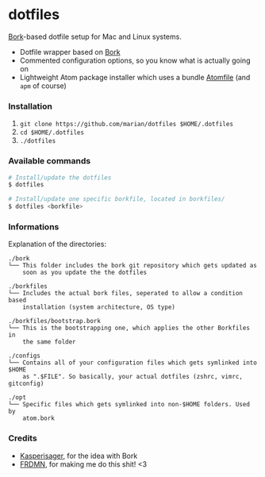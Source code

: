 dotfiles
========

[Bork](https://github.com/mattly/bork)-based dotfile setup for Mac and Linux systems.

* Dotfile wrapper based on [Bork](https://github.com/mattly/bork)
* Commented configuration options, so you know what is actually going on
* Lightweight Atom package installer which uses a bundle [Atomfile](opt/Atomfile) (and `apm` of course)

### Installation

1. `git clone https://github.com/marian/dotfiles $HOME/.dotfiles`
2. `cd $HOME/.dotfiles`
3. `./dotfiles`

### Available commands

```sh
# Install/update the dotfiles
$ dotfiles

# Install/update one specific borkfile, located in borkfiles/
$ dotfiles <borkfile>
```

### Informations

Explanation of the directories:

```
./bork
└── This folder includes the bork git repository which gets updated as
    soon as you update the the dotfiles

./borkfiles
└── Includes the actual bork files, seperated to allow a condition based
    installation (system architecture, OS type)

./borkfiles/bootstrap.bork
└── This is the bootstrapping one, which applies the other Borkfiles in
    the same folder

./configs
└── Contains all of your configuration files which gets symlinked into $HOME
    as ".$FILE". So basically, your actual dotfiles (zshrc, vimrc, gitconfig)

./opt
└── Specific files which gets symlinked into non-$HOME folders. Used by
    atom.bork
```

### Credits

* [Kasperisager](https://github.com/kasperisager), for the idea with Bork
* [FRDMN](https://github.com/frdmn), for making me do this shit! <3
